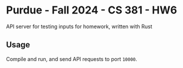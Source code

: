 # Purdue - Fall 2024 - CS 381 - HW6

API server for testing inputs for homework, written with Rust

## Usage

Compile and run, and send API requests to port `10000`.
